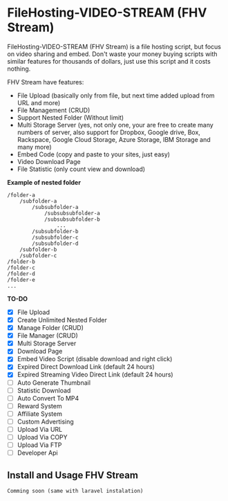 # FileHosting-VIDEO-STREAM (FHV Stream)
FileHosting-VIDEO-STREAM (FHV Stream) is a file hosting script, but focus on video sharing and embed. 
Don't waste your money buying scripts with similar features for thousands of dollars, just use this script and it costs nothing.

FHV Stream have features:
- File Upload (basically only from file, but next time added upload from URL and more)
- File Management (CRUD)
- Support Nested Folder (Without limit)
- Multi Storage Server (yes, not only one, your are free to create many numbers of server, also support for Dropbox, Google drive, Box, Rackspace, Google Cloud Storage, Azure Storage, IBM Storage and many more)
- Embed Code (copy and paste to your sites, just easy)
- Video Download Page
- File Statistic (only count view and download)


**Example of nested folder**
```
/folder-a
    /subfolder-a
        /subsubfolder-a
            /subsubsubfolder-a
            /subsubsubfolder-b
                ...
        /subsubfolder-b
        /subsubfolder-c
        /subsubfolder-d
    /subfolder-b
    /subfolder-c
/folder-b
/folder-c
/folder-d
/folder-e
...
```

**TO-DO**

- [x] File Upload
- [x] Create Unlimited Nested Folder
- [x] Manage Folder (CRUD)
- [x] File Manager (CRUD)
- [x] Multi Storage Server
- [x] Download Page
- [x] Embed Video Script (disable download and right click)
- [x] Expired Direct Download Link (default 24 hours)
- [x] Expired Streaming Video Direct Link (default 24 hours)
- [ ] Auto Generate Thumbnail
- [ ] Statistic Download
- [ ] Auto Convert To MP4
- [ ] Reward System
- [ ] Affiliate System
- [ ] Custom Advertising
- [ ] Upload Via URL
- [ ] Upload Via COPY
- [ ] Upload Via FTP
- [ ] Developer Api

## Install and Usage FHV Stream
```
Comming soon (same with laravel instalation)
```
